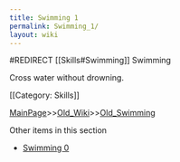```yaml
---
title: Swimming 1
permalink: Swimming_1/
layout: wiki
---
```

#REDIRECT [[Skills#Swimming]]
Swimming

Cross water without drowning.

[[Category: Skills]]

[MainPage](/keeperrl_wiki/ "wikilink")>>[Old_Wiki](/keeperrl_wiki/Old_Wiki "wikilink")>>[Old_Swimming](/keeperrl_wiki/Old_Swimming "wikilink")

Other items in this section
-    [Swimming 0](/keeperrl_wiki/Swimming_0 "wikilink")
